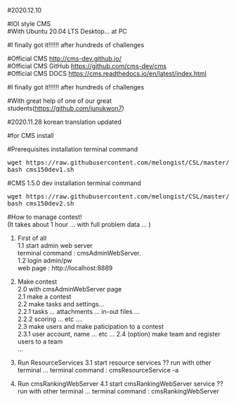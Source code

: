 #2020.12.10   

#IOI style CMS   
#With Ubuntu 20.04 LTS Desktop... at PC   

#I finally got it!!!!!! after hundreds of challenges  


#Official CMS http://cms-dev.github.io/   
#Official CMS GitHub https://github.com/cms-dev/cms   
#Official CMS DOCS https://cms.readthedocs.io/en/latest/index.html   



#I finally got it!!!!!! after hundreds of challenges  

#With great help of one of our great students(https://github.com/junukwon7)   


#2020.11.28 korean translation updated


#for CMS install 


#Prerequisites installation terminal command  
<pre>
wget https://raw.githubusercontent.com/melongist/CSL/master/CMS/cms150dev1.sh   
bash cms150dev1.sh
</pre>

#CMS 1.5.0 dev installation terminal command  
<pre>
wget https://raw.githubusercontent.com/melongist/CSL/master/CMS/cms150dev2.sh   
bash cms150dev2.sh
</pre>


#How to manage contest!   
(It takes about 1 hour ... with full problem data ... )

1. First of all   
  1.1 start admin web server  
    terminal command : cmsAdminWebServer.    
  1.2 login admin/pw  
    web page : http://localhost:8889   

2. Make contest    
  2.0 with cmsAdminWebServer page   
  2.1 make a contest    
  2.2 make tasks and settings...  
    2.2.1 tasks ... attachments ... in-out files ...   
    2.2.2 scoring ... etc ....   
  2.3 make users and make paticipation to a contest   
    2.3.1 user account, name ... etc ...
  2.4 (option) make team and register users to a team   
    ...   

3. Run ResourceServices
  3.1 start resource services ?? run with other terminal ...
    terminal command : cmsResourceService -a   

4. Run cmsRankingWebServer 
  4.1 start cmsRankingWebServer service ?? run with other terminal ...
    terminal command : cmsRankingWebServer   

